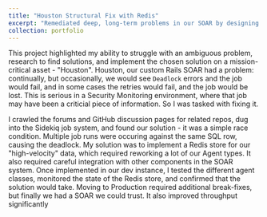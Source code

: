 ```yaml
---
title: "Houston Structural Fix with Redis"
excerpt: "Remediated deep, long-term problems in our SOAR by designing and implementing a Redis-based solution <br/><img src='/images/redis.jpg'>"
collection: portfolio
---
```


This project highlighted my ability to struggle with an ambiguous problem, research to find solutions, and implement the chosen solution on a mission-critical asset - "Houston". Houston, our custom Rails SOAR had a problem: continually, but occasionally, we would see `Deadlock` errors and the job would fail, and in some cases the retries would fail, and the job would be lost. This is serious in a Security Monitoring environment, where that job may have been a criticial piece of information. So I was tasked with fixing it. 

I crawled the forums and GitHub discussion pages for related repos, dug into the Sidekiq job system, and found our solution - it was a simple race condition. Multiple job runs were occuring against the same SQL row, causing the deadlock. My solution was to implement a Redis store for our "high-velocity" data, which required reworking a lot of our Agent types. It also required careful integration with other components in the SOAR system. Once implemented in our dev instance, I tested the different agent classes, monitored the state of the Redis store, and confirmed that the solution would take. Moving to Production required additional break-fixes, but finally we had a SOAR we could trust. It also improved throughput significantly
